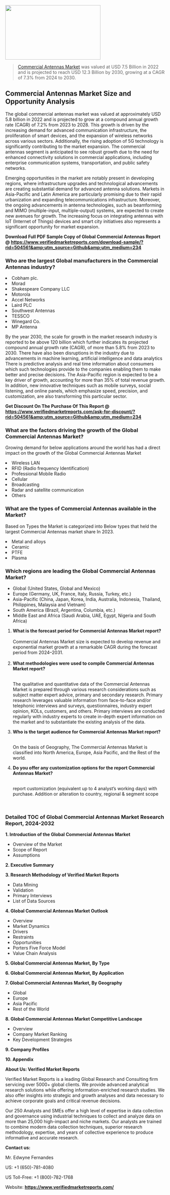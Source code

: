 <img src="https://ffe5etoiles.com/wp-content/uploads/2024/12/MST1-300x171.png" alt="" width="300" height="171" class="alignnone size-medium wp-image-20088" /><blockquote><p><p><a href="https://www.verifiedmarketreports.com/download-sample/?rid=504561&utm_source=Github&utm_medium=234" target="_blank">Commercial Antennas Market</a> was valued at USD 7.5 Billion in 2022 and is projected to reach USD 12.3 Billion by 2030, growing at a CAGR of 7.3% from 2024 to 2030.</p></blockquote><p><h2>Commercial Antennas Market Size and Opportunity Analysis</h2><p>The global commercial antennas market was valued at approximately USD 5.8 billion in 2022 and is projected to grow at a compound annual growth rate (CAGR) of 7.2% from 2023 to 2028. This growth is driven by the increasing demand for advanced communication infrastructure, the proliferation of smart devices, and the expansion of wireless networks across various sectors. Additionally, the rising adoption of 5G technology is significantly contributing to the market expansion. The commercial antennas segment is anticipated to see robust growth due to the need for enhanced connectivity solutions in commercial applications, including enterprise communication systems, transportation, and public safety networks.</p><p>Emerging opportunities in the market are notably present in developing regions, where infrastructure upgrades and technological advancements are creating substantial demand for advanced antenna solutions. Markets in Asia-Pacific and Latin America are particularly promising due to their rapid urbanization and expanding telecommunications infrastructure. Moreover, the ongoing advancements in antenna technologies, such as beamforming and MIMO (multiple-input, multiple-output) systems, are expected to create new avenues for growth. The increasing focus on integrating antennas with IoT (Internet of Things) devices and smart city initiatives also represents a significant opportunity for market expansion.</p></p><p class=""><strong>Download Full PDF Sample Copy of Global Commercial Antennas Report @ <a href="https://www.verifiedmarketreports.com/download-sample/?rid=504561&amp;utm_source=Github&amp;utm_medium=234" target="_blank">https://www.verifiedmarketreports.com/download-sample/?rid=504561&amp;utm_source=Github&amp;utm_medium=234</a></strong></p><h3 id="" class="">Who are the largest Global manufacturers in the Commercial Antennas industry?</h3><p><li>Cobham plc.</li><li> Morad</li><li> Shakespeare Company LLC</li><li> Motorola</li><li> Accel Networks</li><li> Laird PLC</li><li> Southwest Antennas</li><li> TESSCO</li><li> Winegard Co.</li><li> MP Antenna</li></p><div class=""><div class="" dir="" data-message-author-role="" data-message-id="" data-message-model-slug=""><div class=""><div class=""><div class=""><div class="" dir="" data-message-author-role="" data-message-id="" data-message-model-slug=""><div class=""><div class=""><p>By the year 2030, the scale for growth in the market research industry is reported to be above 120 billion which further indicates its projected compound annual growth rate (CAGR), of more than 5.8% from 2023 to 2030. There have also been disruptions in the industry due to advancements in machine learning, artificial intelligence and data analytics There is predictive analysis and real time information about consumers which such technologies provide to the companies enabling them to make better and precise decisions. The Asia-Pacific region is expected to be a key driver of growth, accounting for more than 35% of total revenue growth. In addition, new innovative techniques such as mobile surveys, social listening, and online panels, which emphasize speed, precision, and customization, are also transforming this particular sector.</p><p><strong>Get Discount On The Purchase Of This Report @&nbsp; <a href="https://www.verifiedmarketreports.com/ask-for-discount/?rid=504561&amp;utm_source=Github&amp;utm_medium=234" target="_blank">https://www.verifiedmarketreports.com/ask-for-discount/?rid=504561&amp;utm_source=Github&amp;utm_medium=234</a></strong></p></div></div></div></div></div></div></div></div><h3 id="" class="">What are the factors driving the growth of the Global Commercial Antennas Market?</h3><p id="" class="">Growing demand for below applications around the world has had a direct impact on the growth of the Global Commercial Antennas Market</p><p id="" class=""><li>Wireless LAN</li><li> RFID (Radio frequency Identification)</li><li> Professional Mobile Radio</li><li> Cellular</li><li> Broadcasting</li><li> Radar and satellite communication</li><li> Others</li></p><h3 id="" class="">What are the types of Commercial Antennas available in the Market?</h3><p id="" class="">Based on Types the Market is categorized into Below types that held the largest Commercial Antennas market share In 2023.</p><p id="" class=""><li>Metal and alloys</li><li> Ceramic</li><li> PTFE</li><li> Plasma</li></p><h3 id="" class="">Which regions are leading the Global Commercial Antennas Market?</h3><ul><li>Global (United States, Global and Mexico)</li><li>Europe (Germany, UK, France, Italy, Russia, Turkey, etc.)</li><li>Asia-Pacific (China, Japan, Korea, India, Australia, Indonesia, Thailand, Philippines, Malaysia and Vietnam)</li><li>South America (Brazil, Argentina, Columbia, etc.)</li><li>Middle East and Africa (Saudi Arabia, UAE, Egypt, Nigeria and South Africa)</li></ul><p><ol><li><strong>What is the forecast period for Commercial Antennas Market report?<br /></strong><br /><span data-sheets-root="1" data-sheets-value="{&quot;1&quot;:2,&quot;2&quot;:&quot;XXXX size is expected to develop revenue and exponential market growth at a remarkable CAGR during the forecast period from 2024&ndash;2030.&quot;}" data-sheets-userformat="{&quot;2&quot;:12674,&quot;4&quot;:{&quot;1&quot;:2,&quot;2&quot;:16776960},&quot;10&quot;:2,&quot;11&quot;:0,&quot;15&quot;:&quot;Arial&quot;,&quot;16&quot;:12}">Commercial Antennas Market size is expected to develop revenue and exponential market growth at a remarkable CAGR during the forecast period from 2024&ndash;2031.</span><br /><br /></li><li><strong>What methodologies were used to compile Commercial Antennas Market report?<br /><br /></strong><p>The qualitative and quantitative data of the&nbsp;Commercial Antennas Market is prepared through various research considerations such as subject matter expert advice, primary and secondary research. Primary research leverages valuable information from face-to-face and/or telephonic interviews and surveys, questionnaires, industry expert opinion, KOLs, customers, and others. Primary interviews are conducted regularly with industry experts to create in-depth expert information on the market and to substantiate the existing analysis of the data.&nbsp;</p></li><li><strong>Who is the target audience for Commercial Antennas Market report?<br /><br /></strong><p>On the basis of Geography, The&nbsp;Commercial Antennas Market is classified into North America, Europe, Asia Pacific, and the Rest of the world.</p></li><li><strong>Do you offer any customization options for the report Commercial Antennas Market?<br /><br /></strong><p>report customization (equivalent up to 4 analyst&rsquo;s working days) with purchase. Addition or alteration to country, regional &amp; segment scope</p><p>&nbsp;</p></li></ol></p><h3 id="" class="">Detailed TOC of Global Commercial Antennas Market Research Report, 2024-2032</h3><p id="" class=""><strong>1. Introduction of the Global Commercial Antennas Market</strong></p><ul><li>Overview of the Market</li><li>Scope of Report</li><li>Assumptions</li></ul><p id="" class=""><strong>2. Executive Summary</strong></p><p id="" class=""><strong>3. Research Methodology of&nbsp;Verified Market Reports</strong></p><ul><li>Data Mining</li><li>Validation</li><li>Primary Interviews</li><li>List of Data Sources</li></ul><p id="" class=""><strong>4. Global Commercial Antennas Market Outlook</strong></p><ul><li>Overview</li><li>Market Dynamics</li><li>Drivers</li><li>Restraints</li><li>Opportunities</li><li>Porters Five Force Model</li><li>Value Chain Analysis</li></ul><p id="" class=""><strong>5. Global Commercial Antennas Market, By&nbsp;Type</strong></p><p id="" class=""><strong>6. Global Commercial Antennas Market, By Application</strong></p><p id="" class=""><strong>7. Global Commercial Antennas Market, By Geography</strong></p><ul><li>Global</li><li>Europe</li><li>Asia Pacific</li><li>Rest of the World</li></ul><p id="" class=""><strong>8. Global Commercial Antennas Market Competitive Landscape</strong></p><ul><li>Overview</li><li>Company Market Ranking</li><li>Key Development Strategies</li></ul><p id="" class=""><strong>9. Company Profiles</strong></p><p id="" class=""><strong>10. Appendix</strong></p><p id="" class=""><strong>About Us: Verified Market Reports</strong></p><p id="" class="">Verified Market Reports is a leading Global Research and Consulting firm servicing over 5000+ global clients. We provide advanced analytical research solutions while offering information-enriched research studies. We also offer insights into strategic and growth analyses and data necessary to achieve corporate goals and critical revenue decisions.</p><p id="" class="">Our 250 Analysts and SMEs offer a high level of expertise in data collection and governance using industrial techniques to collect and analyze data on more than 25,000 high-impact and niche markets. Our analysts are trained to combine modern data collection techniques, superior research methodology, expertise, and years of collective experience to produce informative and accurate research.</p><p id="" class=""><strong>Contact us:</strong></p><p id="" class="">Mr. Edwyne Fernandes</p><p id="" class="">US: +1 (650)-781-4080</p><p id="" class="">US Toll-Free: +1 (800)-782-1768</p><p id="" class="">Website: <a target="" data-test-app-aware-link=""><strong>https://www.verifiedmarketreports.com/</strong></a></p>

